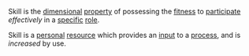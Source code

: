 Skill is the [dimensional](https://github.com/gcassel/Modular-Organization-Terminology/blob/master/terms/dimension.md) [property](https://github.com/gcassel/Modular-Organization-Terminology/blob/master/terms/property.md) of possessing the [fitness](https://github.com/gcassel/Modular-Organization-Terminology/blob/master/terms/fitness.md) to [participate](https://github.com/gcassel/Modular-Organization-Terminology/blob/master/terms/participation.md) *effectively* in a [specific](https://github.com/gcassel/Modular-Organization-Terminology/blob/master/terms/specific.md) [role](https://github.com/gcassel/Modular-Organization-Terminology/blob/master/terms/role.md).

Skill is a [personal](https://github.com/gcassel/Modular-Organization-Terminology/blob/master/terms/personal.md) [resource](https://github.com/gcassel/Modular-Organization-Terminology/blob/master/terms/resource.md) which provides an [input](https://github.com/gcassel/Modular-Organization-Terminology/blob/master/terms/input.md) to a [process](https://github.com/gcassel/Modular-Organization-Terminology/blob/master/terms/process.md), and is *increased* by use.
